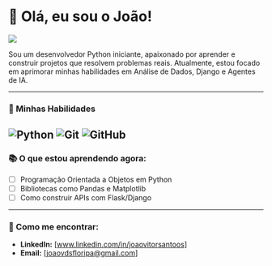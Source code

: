 # 👋 Olá, eu sou o João!

<p align="left">
  <a href="https[www.linkedin.com/in/joaovitorsantoos]" target="_blank"><img src="https://img.shields.io/badge/-LinkedIn-%230077B5?style=for-the-badge&logo=linkedin&logoColor=white" target="_blank"></a>
</p>

Sou um desenvolvedor Python iniciante, apaixonado por aprender e construir projetos que resolvem problemas reais. Atualmente, estou focado em aprimorar minhas habilidades em Análise de Dados, Django e Agentes de IA.

---

### 🚀 Minhas Habilidades

![Python](https://img.shields.io/badge/python-3670A0?style=for-the-badge&logo=python&logoColor=ffdd54)
![Git](https://img.shields.io/badge/git-%23F05033.svg?style=for-the-badge&logo=git&logoColor=white)
![GitHub](https://img.shields.io/badge/github-%23121011.svg?style=for-the-badge&logo=github&logoColor=white)
---

### 📚 O que estou aprendendo agora:

- [ ] Programação Orientada a Objetos em Python
- [ ] Bibliotecas como Pandas e Matplotlib
- [ ] Como construir APIs com Flask/Django

---

### 💬 Como me encontrar:

- **LinkedIn:** [www.linkedin.com/in/joaovitorsantoos]
- **Email:** [joaovdsfloripa@gmail.com]
